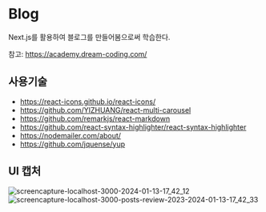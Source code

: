 # Blog
Next.js를 활용하여 블로그를 만들어봄으로써 학습한다.

참고: https://academy.dream-coding.com/

## 사용기술
- https://react-icons.github.io/react-icons/
- https://github.com/YIZHUANG/react-multi-carousel
- https://github.com/remarkjs/react-markdown
- https://github.com/react-syntax-highlighter/react-syntax-highlighter
- https://nodemailer.com/about/
- https://github.com/jquense/yup

## UI 캡처
![screencapture-localhost-3000-2024-01-13-17_42_12](https://github.com/jiyoon-lee/blog-nextjs/assets/59562141/6649abe1-e890-4035-b686-8a5702e40a58)
![screencapture-localhost-3000-posts-review-2023-2024-01-13-17_42_33](https://github.com/jiyoon-lee/blog-nextjs/assets/59562141/eccba7d9-c7c0-42c0-b426-f17179c55346)
